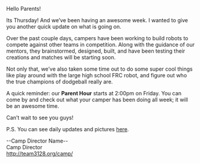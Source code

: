 Hello Parents!

Its Thursday! And we’ve been having an awesome week. I wanted to give you another quick update on what is going on.

Over the past couple days, campers have been working to build robots to compete against other teams in competition. Along with the guidance of our mentors, they brainstormed, designed, built, and have been testing their creations and matches will be starting soon.

Not only that, we’ve also taken some time out to do some super cool things like play around with the large high school FRC robot, and figure out who the true champions of dodgeball really are.

A quick reminder: our **Parent Hour** starts at 2:00pm on Friday. You can come by and check out what your camper has been doing all week; it will be an awesome time.

Can’t wait to see you guys!

P.S. You can see daily updates and pictures [here](https://www.facebook.com/ccasummerrobotics/).

--Camp Director Name--  
Camp Director  
http://team3128.org/camp/

